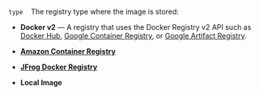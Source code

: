 `type` &nbsp;&nbsp;  The registry type where the image is stored: 

* **Docker v2** — A registry that uses the Docker Registry v2 API such as [Docker Hub](https://docs.docker.com/registry/spec/api/), [Google Container Registry](https://cloud.google.com/container-registry), or [Google Artifact Registry](https://cloud.google.com/artifact-registry).

* **[Amazon Container Registry](https://aws.amazon.com/ecr/)**

* **[JFrog Docker Registry](https://jfrog.com/container-registry/)**

* **Local Image**